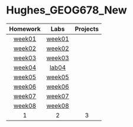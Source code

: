 # Hughes_GEOG678_New
| Homework                          | Labs                         | Projects |
|:---------------------------------:|:----------------------------:|:--------:|
|[week01](homework/week01/README.md)|[week01](lab/week01/README.md)|          |
|[week02](homework/week02/README.md)|[week02](lab/week02/README.md)|          |
|[week03](homework/week03/README.md)|[week03](lab/week03/README.md)|          |
|[week04](homework/week04/README.md)|[lab04](Labs/lab04/README.md) |          |
|[week05](homework/week05/README.md)|[week05](lab/week05/README.md)|          |
|[week06](homework/week06/README.md)|[week06](lab/week06/README.md)|          |
|[week07](homework/week07/README.md)|[week07](lab/week07/README.md)|          |
|[week08](homework/week08/README.md)|[week08](lab/week08/README.md)|          |
| 1| 2| 3|
